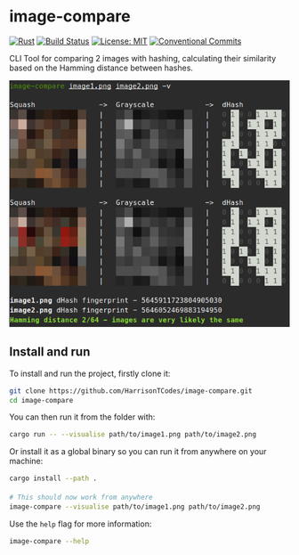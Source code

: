 # image-compare

[![Rust](https://img.shields.io/badge/rust-stable-brightgreen)](https://www.rust-lang.org)
[![Build Status](https://img.shields.io/github/actions/workflow/status/HarrisonTCodes/image-compare/ci.yml?branch=main)](https://github.com/HarrisonTCodes/image-compare/actions)
[![License: MIT](https://img.shields.io/badge/License-MIT-blue.svg)](LICENSE)
[![Conventional Commits](https://img.shields.io/badge/Conventional%20Commits-1.0.0-%23FE5196?logo=conventionalcommits&logoColor=white)](https://conventionalcommits.org)

CLI Tool for comparing 2 images with hashing, calculating their similarity based on the Hamming distance between hashes.

![Example usage](./assets/example.png)

## Install and run

To install and run the project, firstly clone it:
```bash
git clone https://github.com/HarrisonTCodes/image-compare.git
cd image-compare
```

You can then run it from the folder with:
```bash
cargo run -- --visualise path/to/image1.png path/to/image2.png
```

Or install it as a global binary so you can run it from anywhere on your machine:

```bash
cargo install --path .

# This should now work from anywhere
image-compare --visualise path/to/image1.png path/to/image2.png
```

Use the `help` flag for more information:

```bash
image-compare --help
```